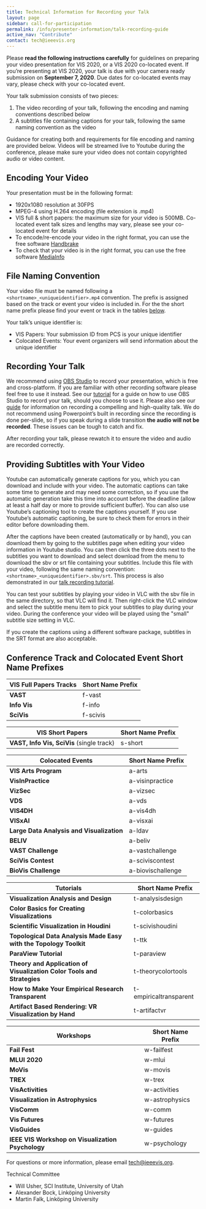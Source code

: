 ```yaml
---
title: Technical Information for Recording your Talk
layout: page
sidebar: call-for-participation
permalink: /info/presenter-information/talk-recording-guide
active_nav: "Contribute"
contact: tech@ieeevis.org
---
```


Please **read the following instructions carefully** for guidelines
on preparing your video presentation for VIS 2020, or a VIS 2020 co-located event.
If you’re presenting at VIS 2020, your talk is due with your camera ready submission
on **September 7, 2020**. Due dates for co-located events may vary, please check with
your co-located event.

Your talk submission consists of two pieces:

1. The video recording of your talk, following the encoding and naming conventions described below
2. A subtitles file containing captions for your talk, following the same naming convention as the video

Guidance for creating both and requirements for file encoding and naming are provided below.
Videos will be streamed live to Youtube during the conference, please make sure your video
does not contain copyrighted audio or video content.

## Encoding Your Video
Your presentation must be in the following format:

- 1920x1080 resolution at 30FPS
- MPEG-4 using H.264 encoding (file extension is .mp4)
- VIS full & short papers: the maximum size for your video is 500MB.
  Co-located event talk sizes and lengths may vary, please see your co-located event for details
- To encode/re-encode your video in the right format, you can use the free software [Handbrake](https://handbrake.fr/)
- To check that your video is in the right format, you can use the free software [MediaInfo](https://mediaarea.net/en/MediaInfo)


<style>
td.header {
    background-color: #fde5cc;
}
td.left {
    font-weight: bold;
    vertical-align: top;
}
</style>

## File Naming Convention
Your video file must be named following a `<shortname>_<uniqueidentifier>.mp4` convention.
The prefix is assigned based on the track or event your video is included in.
For the the short name prefix please find your event or track in the tables [below](#conference-track-and-colocated-event-short-name-prefixes).
<!--https://docs.google.com/spreadsheets/d/1unVDXq4kqj0iZ_2d_TYU8a61NG65bg_dX6IU2jdOUJY/edit?usp=sharing-->
Your talk’s unique identifier is:

- VIS Papers: Your submission ID from PCS is your unique identifier
- Colocated Events: Your event organizers will send information about the unique identifier


## Recording Your Talk

We recommend using [OBS Studio](https://obsproject.com/) to record your presentation, which is free and cross-platform.
If you are familiar with other recording software please feel free to use it instead.
See our [tutorial](https://youtu.be/yg1P_Infw5A) for a guide on how to use OBS Studio to record your talk,
should you choose to use it.
Please also see our [guide](/year/2020/assets/vis2020-talk-recording-guide.pdf)
for information on recording a compelling and high-quality talk.
We do not recommend using Powerpoint’s built in recording since the recording is done per-slide,
so if you speak during a slide transition **the audio will not be recorded**. These issues can be tough to catch and fix. 

After recording your talk, please rewatch it to ensure the video and audio are recorded correctly.

## Providing Subtitles with Your Video

Youtube can automatically generate captions for you, which you can download and include with your video.
The automatic captions can take some time to generate and may need some correction, so if you use the
automatic generation take this time into account before the deadline (allow at least a half day or more
to provide sufficient buffer). You can also use Youtube’s captioning tool to create the captions yourself.
If you use Youtube’s automatic captioning, be sure to check them for errors in their editor before downloading them.

After the captions have been created (automatically or by hand), you can download them by going to the
subtitles page when editing your video information in Youtube studio. You can then click the three dots
next to the subtitles you want to download and select download from the menu to download the sbv or srt file
containing your subtitles. Include this file with your video, following the same naming convention:
`<shortname>_<uniqueidentifier>.sbv/srt`. This process is also demonstrated in our
[talk recording tutorial](https://youtu.be/yg1P_Infw5A).

You can test your subtitles by playing your video in VLC with the sbv file in the same directory, so
that VLC will find it. Then right-click the VLC window and select the subtitle menu item to pick your
subtitles to play during your video. During the conference your video will be played using the
"small" subtitle size setting in VLC.

If you create the captions using a different software package, subtitles in the SRT format are also acceptable.


## Conference Track and Colocated Event Short Name Prefixes

| **VIS Full Papers Tracks**     | **Short Name Prefix** |
|--------------------------------|-----------------------|
| **VAST**                       | f-vast                |
| **Info Vis**                   | f-info                |
| **SciVis**                     | f-scivis              |

| **VIS Short Papers**                      | **Short Name Prefix** |
|-------------------------------------------|-----------------------|
| **VAST, Info Vis, SciVis** (single track) | s-short               |

| **Colocated Events**                      | **Short Name Prefix** |
|-------------------------------------------|-----------------------|
| **VIS Arts Program**                      | a-arts                |
| **VisInPractice**                         | a-visinpractice       |
| **VizSec**                                | a-vizsec              |
| **VDS**                                   | a-vds                 |
| **VIS4DH**                                | a-vis4dh              |
| **VISxAI**                                | a-visxai              |
| **Large Data Analysis and Visualization** | a-ldav                |
| **BELIV**                                 | a-beliv               |
| **VAST Challenge**                        | a-vastchallenge       |
| **SciVis Contest**                        | a-sciviscontest       |
| **BioVis Challenge**                      | a-biovischallenge     |

| **Tutorials**                                                          | **Short Name Prefix**  |
|------------------------------------------------------------------------|------------------------|
| **Visualization Analysis and Design**                                  | t-analysisdesign       |
| **Color Basics for Creating Visualizations**                           | t-colorbasics          |
| **Scientific Visualization in Houdini**                                | t-scivishoudini        |
| **Topological Data Analysis Made Easy with the Topology Toolkit**      | t-ttk                  |
| **ParaView Tutorial**                                                  | t-paraview             |
| **Theory and Application of Visualization Color Tools and Strategies** | t-theorycolortools     |
| **How to Make Your Empirical Research Transparent**                    | t-empiricaltransparent |
| **Artifact Based Rendering: VR Visualization by Hand**                 | t-artifactvr           |

| **Workshops**                                      | **Short Name Prefix** |
|----------------------------------------------------|-----------------------|
| **Fail Fest**                                      | w-failfest            |
| **MLUI 2020**                                      | w-mlui                |
| **MoVis**                                          | w-movis               |
| **TREX**                                           | w-trex                |
| **VisActivities**                                  | w-activities          |
| **Visualization in Astrophysics**                  | w-astrophysics        |
| **VisComm**                                        | w-comm                |
| **Vis Futures**                                    | w-futures             |
| **VisGuides**                                      | w-guides              |
| **IEEE VIS Workshop on Visualization Psychology**  | w-psychology          | 


For questions or more information, please email tech@ieeevis.org.

Technical Committee

- Will Usher, SCI Institute, University of Utah
- Alexander Bock, Linköping University 
- Martin Falk, Linköping University 

